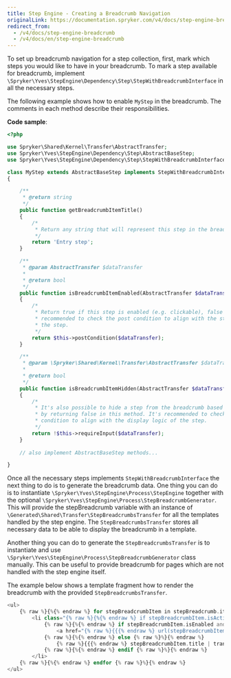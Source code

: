 ```yaml
---
title: Step Engine - Creating a Breadcrumb Navigation
originalLink: https://documentation.spryker.com/v4/docs/step-engine-breadcrumb
redirect_from:
  - /v4/docs/step-engine-breadcrumb
  - /v4/docs/en/step-engine-breadcrumb
---
```


To set up breadcrumb navigation for a step collection, first, mark which steps you would like to have in your breadcrumb. To mark a step available for breadcrumb, implement `\Spryker\Yves\StepEngine\Dependency\Step\StepWithBreadcrumbInterface` in all the necessary steps.

The following example shows how to enable `MyStep` in the breadcrumb. The comments in each method describe their responsibilities.

**Code sample**:
   
```php
<?php

use Spryker\Shared\Kernel\Transfer\AbstractTransfer;
use Spryker\Yves\StepEngine\Dependency\Step\AbstractBaseStep;
use Spryker\Yves\StepEngine\Dependency\Step\StepWithBreadcrumbInterface;

class MyStep extends AbstractBaseStep implements StepWithBreadcrumbInterface
{

    /**
     * @return string
     */
    public function getBreadcrumbItemTitle()
    {
        /*
         * Return any string that will represent this step in the breadcrumb.
         */
        return 'Entry step';
    }

    /**
     * @param AbstractTransfer $dataTransfer
     *
     * @return bool
     */
    public function isBreadcrumbItemEnabled(AbstractTransfer $dataTransfer)
    {
        /*
         * Return true if this step is enabled (e.g. clickable), false otherwise. It's
         * recommended to check the post condition to align with the status logic of
         * the step.
         */
        return $this->postCondition($dataTransfer);
    }

    /**
     * @param \Spryker\Shared\Kernel\Transfer\AbstractTransfer $dataTransfer
     *
     * @return bool
     */
    public function isBreadcrumbItemHidden(AbstractTransfer $dataTransfer)
    {
        /*
         * It's also possible to hide a step from the breadcrumb based on some conditions
         * by returning false in this method. It's recommended to check the require input
         * condition to align with the display logic of the step.
         */
        return !$this->requireInput($dataTransfer);
    }
    
    // also implement AbstractBaseStep methods...

}
```

Once all the necessary steps implements `StepWithBreadcrumbInterface` the next thing to do is to generate the breadcrumb data. One thing you can do is to instantiate `\Spryker\Yves\StepEngine\Process\StepEngine` together with the optional `\Spryker\Yves\StepEngine\Process\StepBreadcrumbGenerator`. This will provide the stepBreadcrumb variable with an instance of `\Generated\Shared\Transfer\StepBreadcrumbsTransfer` for all the templates handled by the step engine. The `StepBreadcrumbsTransfer` stores all necessary data to be able to display the breadcrumb in a template.

Another thing you can do to generate the `StepBreadcrumbsTransfer` is to instantiate and use `\Spryker\Yves\StepEngine\Process\StepBreadcrumbGenerator` class manually. This can be useful to provide breadcrumb for pages which are not handled with the step engine itself.

The example below shows a template fragment how to render the breadcrumb with the provided `StepBreadcrumbsTransfer`.

```php
<ul>
    {% raw %}{%{% endraw %} for stepBreadcrumbItem in stepBreadcrumb.items {% raw %}%}{% endraw %}
        <li class="{% raw %}{%{% endraw %} if stepBreadcrumbItem.isActive {% raw %}%}{% endraw %}active{% raw %}{%{% endraw %} elseif not stepBreadcrumbItem.isEnabled {% raw %}%}{% endraw %}disabled{% raw %}{%{% endraw %} endif {% raw %}%}{% endraw %}">
            {% raw %}{%{% endraw %} if stepBreadcrumbItem.isEnabled and not stepBreadcrumbItem.isActive {% raw %}%}{% endraw %}
                <a href="{% raw %}{{{% endraw %} url(stepBreadcrumbItem.route) {% raw %}}}{% endraw %}">{% raw %}{{{% endraw %} stepBreadcrumbItem.title | trans {% raw %}}}{% endraw %}</a>
            {% raw %}{%{% endraw %} else {% raw %}%}{% endraw %}
                {% raw %}{{{% endraw %} stepBreadcrumbItem.title | trans {% raw %}}}{% endraw %}
            {% raw %}{%{% endraw %} endif {% raw %}%}{% endraw %}
        </li>
    {% raw %}{%{% endraw %} endfor {% raw %}%}{% endraw %}
</ul>
```

